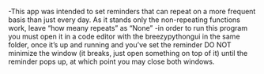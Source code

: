 -This app was intended to set reminders that can repeat on a more frequent basis than just every day. 
 As it stands only the non-repeating functions work, leave “how meany repeats” as “None”
-in order to run this program you must open it in a code editor with the breezypythongui in the same folder, 
 once it’s up and running and you’ve set the reminder DO NOT minimize the window (it breaks, just open something on top of it) until the reminder pops up, at which point you may close both windows.
